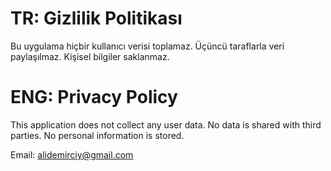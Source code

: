 # TR: Gizlilik Politikası
Bu uygulama hiçbir kullanıcı verisi toplamaz.
Üçüncü taraflarla veri paylaşılmaz.
Kişisel bilgiler saklanmaz.

# ENG: Privacy Policy
This application does not collect any user data.
No data is shared with third parties.
No personal information is stored.


Email: alidemirciy@gmail.com
